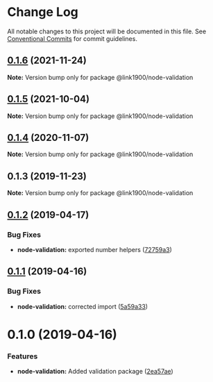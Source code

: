 # Change Log

All notable changes to this project will be documented in this file.
See [Conventional Commits](https://conventionalcommits.org) for commit guidelines.

<a name="0.1.6"></a>
## [0.1.6](https://github.com/projects/link1900/repos/link1900/compare/diff?targetBranch=refs%2Ftags%2F@link1900/node-validation@0.1.5&sourceBranch=refs%2Ftags%2F@link1900/node-validation@0.1.6) (2021-11-24)

**Note:** Version bump only for package @link1900/node-validation





<a name="0.1.5"></a>

## [0.1.5](https://github.com/projects/link1900/repos/link1900/compare/diff?targetBranch=refs%2Ftags%2F@link1900/node-validation@0.1.4&sourceBranch=refs%2Ftags%2F@link1900/node-validation@0.1.5) (2021-10-04)

**Note:** Version bump only for package @link1900/node-validation

<a name="0.1.4"></a>

## [0.1.4](https://github.com/projects/link1900/repos/link1900/compare/diff?targetBranch=refs%2Ftags%2F@link1900/node-validation@0.1.3&sourceBranch=refs%2Ftags%2F@link1900/node-validation@0.1.4) (2020-11-07)

**Note:** Version bump only for package @link1900/node-validation

<a name="0.1.3"></a>

## 0.1.3 (2019-11-23)

**Note:** Version bump only for package @link1900/node-validation

<a name="0.1.2"></a>

## [0.1.2](https://github.com/projects/link1900/repos/link1900/compare/diff?targetBranch=refs%2Ftags%2F@link1900/node-validation@0.1.1&sourceBranch=refs%2Ftags%2F@link1900/node-validation@0.1.2) (2019-04-17)

### Bug Fixes

- **node-validation:** exported number helpers ([72759a3](https://github.com/projects/link1900/repos/link1900/commits/72759a3))

<a name="0.1.1"></a>

## [0.1.1](https://github.com/projects/link1900/repos/link1900/compare/diff?targetBranch=refs%2Ftags%2F@link1900/node-validation@0.1.0&sourceBranch=refs%2Ftags%2F@link1900/node-validation@0.1.1) (2019-04-16)

### Bug Fixes

- **node-validation:** corrected import ([5a59a33](https://github.com/projects/link1900/repos/link1900/commits/5a59a33))

<a name="0.1.0"></a>

# 0.1.0 (2019-04-16)

### Features

- **node-validation:** Added validation package ([2ea57ae](https://github.com/projects/link1900/repos/link1900/commits/2ea57ae))
